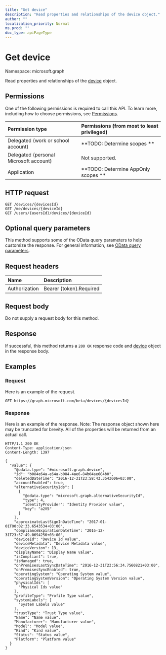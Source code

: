 ```yaml
---
title: "Get device"
description: "Read properties and relationships of the device object."
author: ""
localization_priority: Normal
ms.prod: ""
doc_type: apiPageType
---
```


# Get device

Namespace: microsoft.graph

Read properties and relationships of the [device](../resources/device.md) object.

## Permissions
One of the following permissions is required to call this API. To learn more, including how to choose permissions, see [Permissions](/concepts/permissions-reference.md).

|Permission type|Permissions (from most to least privileged)|
|:---|:---|
|Delegated (work or school account)|**TODO: Determine scopes **|
|Delegated (personal Microsoft account)|Not supported.|
|Application|**TODO: Determine AppOnly scopes **|

## HTTP request
<!-- {
  "blockType": "ignored"
}
-->
``` http
GET /devices/{devicesId}
GET /me/devices/{deviceId}
GET /users/{usersId}/devices/{deviceId}
```

## Optional query parameters
This method supports some of the OData query parameters to help customize the response. For general information, see [OData query parameters](/graph/query-parameters).

## Request headers
|Name|Description|
|:---|:---|
|Authorization|Bearer {token}.Required|

## Request body
Do not supply a request body for this method.

## Response
If successful, this method returns a `200 OK` response code and [device](../resources/device.md) object in the response body.

## Examples

### Request
Here is an example of the request.
<!-- {
  "blockType": "request",
  "name": "get_device"
}
-->
``` http
GET https://graph.microsoft.com/beta/devices/{devicesId}
```

### Response
Here is an example of the response. Note: The response object shown here may be truncated for brevity. All of the properties will be returned from an actual call.
<!-- {
  "blockType": "response",
  "truncated": true,
  "@odata.type": "microsoft.graph.device"
}
-->
``` http
HTTP/1.1 200 OK
Content-Type: application/json
Content-Length: 1397

{
  "value": {
    "@odata.type": "#microsoft.graph.device",
    "id": "b084e64a-e64a-b084-4ae6-84b04ae684b0",
    "deletedDateTime": "2016-12-31T23:58:43.3543606+03:00",
    "accountEnabled": true,
    "alternativeSecurityIds": [
      {
        "@odata.type": "microsoft.graph.alternativeSecurityId",
        "type": 4,
        "identityProvider": "Identity Provider value",
        "key": "a2V5"
      }
    ],
    "approximateLastSignInDateTime": "2017-01-01T00:02:33.6543534+03:00",
    "complianceExpirationDateTime": "2016-12-31T23:57:49.0694256+03:00",
    "deviceId": "Device Id value",
    "deviceMetadata": "Device Metadata value",
    "deviceVersion": 13,
    "displayName": "Display Name value",
    "isCompliant": true,
    "isManaged": true,
    "onPremisesLastSyncDateTime": "2016-12-31T23:56:34.7560821+03:00",
    "onPremisesSyncEnabled": true,
    "operatingSystem": "Operating System value",
    "operatingSystemVersion": "Operating System Version value",
    "physicalIds": [
      "Physical Ids value"
    ],
    "profileType": "Profile Type value",
    "systemLabels": [
      "System Labels value"
    ],
    "trustType": "Trust Type value",
    "Name": "Name value",
    "Manufacturer": "Manufacturer value",
    "Model": "Model value",
    "Kind": "Kind value",
    "Status": "Status value",
    "Platform": "Platform value"
  }
}
```


